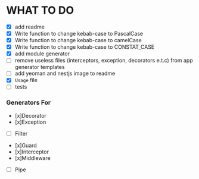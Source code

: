 # WHAT TO DO

- [x] add readme
- [x] Write function to change kebab-case to PascalCase
- [x] Write function to change kebab-case to camelCase
- [x] Write function to change kebab-case to CONSTAT_CASE
- [x] add module generator
- [ ] remove useless files (interceptors, exception, decorators e.t.c) from app generator templates
- [ ] add yeoman and nestjs image to readme
- [x] `Usage` file
- [ ] tests

### Generators For
- [x]Decorator
- [x]Exception
- [ ] Filter
- [x]Guard
- [x]Interceptor
- [x]Middleware
- [ ] Pipe